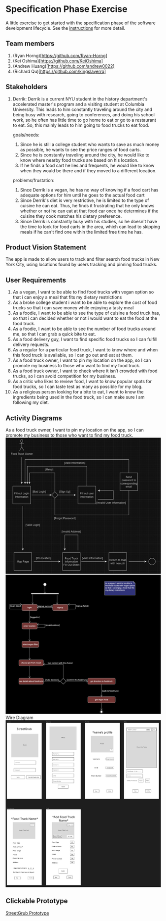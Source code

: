# Specification Phase Exercise

A little exercise to get started with the specification phase of the software development lifecycle. See the [instructions](instructions.md) for more detail.

## Team members
1. (Ryan Horng)[https://github.com/Ryan-Horng]
2. (Kei Oshima)[https://github.com/KeiOshima]
3. (Andrew Huang)[https://github.com/andrew0022]
4. (Richard Qu)[https://github.com/kingslayerrq]


## Stakeholders
1. Derrik: Derrik is a current NYU student in the history department's accelerated master's program and a visiting student at Columbia University. This leads to him constantly traveling around the city and being busy with research, going to conferences, and doing his school work, so he often has little time to go home to eat or go to a restaurant to eat. So, this mainly leads to him going to food trucks to eat food. 

    goals/needs:
    1. Since he is still a college student who wants to save as much money as possible, he wants to see the price ranges of food carts. 
    2. Since he is constantly traveling around the city, he would like to know where nearby food trucks are based on his location.  
    3. If he finds a food cart he lies and frequents, he would like to know when they would be there and if they moved to a different location. 

    problems/frustation:
    1. Since Derrik is a vegan, he has no way of knowing if a food cart has adequate options for him until he goes to the actual food cart
    2. Since Derrik's diet is very restrictive, he is limited to the type of cuisine he can eat. Thus, he finds it frustrating that he only knows whether or not he can eat at that food car once he determines if the cuisine they cook matches his dietary preference.
    3. Since Derrik is constantly busy with his studies, so he doesn't have the time to look for food carts in the area, which can lead to skipping meals if he can't find one within the limited free time he has.


## Product Vision Statement

The app is made to allow users to track and filter search food trucks in New York City, using locations found by users tracking and pinning food trucks.

## User Requirements

1. As a vegan, I want to be able to find food trucks with vegan option so that i can enjoy a meal that fits my dietary restrictions
2. As a broke college student i want to be able to explore the cost of food trucks so that i can save money while enjoying a tasty meal
3. As a foodie, I want to be able to see the type of cuisine a food truck has, so that i can decided whether or not i would want to eat the food at the food truck.
4. As a foodie, I want to be able to see the number of food trucks around me, so that I can grab a quick bite to eat.
5. As a food delivery guy, I want to find specific food trucks so I can fulfill delivery requests.
6. As a regular for a particular food truck, I want to know where and when this food truck is available, so I can go out and eat at them.
7. As a food truck owner, I want to pin my location on the app, so I can promote my business to those who want to find my food truck.
8. As a food truck owner, I want to check where it isn’t crowded with food trucks, so I can avoid competition for my business.
9. As a critic who likes to review food, I want to know popular spots for food trucks, so I can taste test as many as possible for my blog.
10. As a religious person looking for a bite to eat, I want to know the ingredients being used in the food truck, so I can make sure I am following my diet.

## Activity Diagrams

As a food truck owner, I want to pin my location on the app, so I can promote my business to those who want to find my food truck.
![Food Truck Owner](FoodTruckOwnerUML.jpg)
![Vegan](VeganActivityDiagram.png)
Wire Diagram
![StreetGrub](WireFrameDiagram.jpg)

## Clickable Prototype

[StreetGrub Prototype](https://www.figma.com/proto/FNLcroaDDte1Li0ToR37DP/Prototype?type=design&node-id=0-1&t=4FGtpYgT88PDLBjL-0&scaling=min-zoom&starting-point-node-id=1%3A3&show-proto-sidebar=1)
